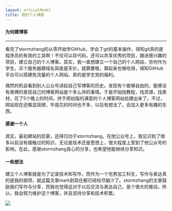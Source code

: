 ```yaml
---
layout: articalModel
title: 我的个人博客
---
```


#### 为何建博客 ####
----------
    
看完了stormzhang的从零开始学GitHub，学会了git的基本操作，得知git真的是程序员的有效的工具啊！不仅可以存代码，还可以共享优秀的项目，跟进感兴趣的项目，建立自己的个人博客。其实，我一直想建立一个自己的个人网站，奈何作为学生，买个服务器跟域名简直是天价，就算要租，算起来也够呛得，得知GitHub平台可以搭建免流量的个人网站，真的是学生党的福利。  

偶然的机会看到别人公众号讲起自己写博客的历史。发现有个能够自由的，能够没有束缚的表现自己的博客网站是个多么帅的事情。于是开始找教程，找资源，找素材，花了5个晚上的时间，终于把初版的满意的个人博客网站给建出来了。不过，网站现在还略显简陋，毕竟花的时间也不多，以后有想法了，会加入更多有趣的东西。    
  
#### 感谢一个人 ####  
  
  
其实，最初建站的启蒙，还得归功于stormzhang。在他公众号上，我见识到了很多以前没有接触过的知识，无论是技术还是思想上，很大程度上受到了他公众号的影响。在此，感谢stormzhang良心的分享，也希望他能继续分享知识。  
  
#### 一些想法 ####  
  
建立个人博客就是为了记录技术和写作，而作为一个宅男加工科生，写作与表达真的是我的弱项，就这篇文章mark到现在都已经绞尽脑汁了。stormzhang的文章鼓励我们写作与分享，而我也觉得这对于以后交流与表达自己，是个很大的推动，所以，我会努力维护这个博客，并且坚持分享和技术积累。  
  
![](http://img4.duitang.com/uploads/item/201609/20/20160920212544_GJxW3.jpeg)
